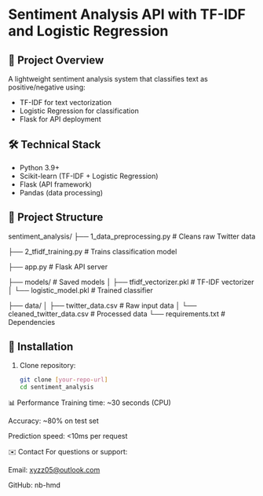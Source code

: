 # Sentiment Analysis API with TF-IDF and Logistic Regression

## 📌 Project Overview
A lightweight sentiment analysis system that classifies text as positive/negative using:
- TF-IDF for text vectorization
- Logistic Regression for classification
- Flask for API deployment

## 🛠️ Technical Stack
- Python 3.9+
- Scikit-learn (TF-IDF + Logistic Regression)
- Flask (API framework)
- Pandas (data processing)

## 📂 Project Structure
sentiment_analysis/
├── 1_data_preprocessing.py    # Cleans raw Twitter data

├── 2_tfidf_training.py       # Trains classification model

├── app.py                    # Flask API server

├── models/                   # Saved models
│   ├── tfidf_vectorizer.pkl  # TF-IDF vectorizer
│   └── logistic_model.pkl    # Trained classifier

├── data/
│   ├── twitter_data.csv      # Raw input data
│   └── cleaned_twitter_data.csv # Processed data
└── requirements.txt          # Dependencies

## 🚀 Installation
1. Clone repository:
   ```bash
   git clone [your-repo-url]
   cd sentiment_analysis

📊 Performance
Training time: ~30 seconds (CPU)

Accuracy: ~80% on test set

Prediction speed: <10ms per request


✉️ Contact
For questions or support:

Email: xyzz05@outlook.com

GitHub: nb-hmd
